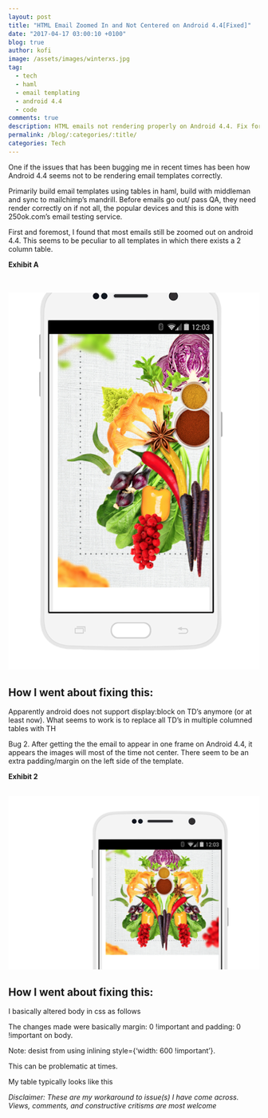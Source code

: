 ```yaml
---
layout: post
title: "HTML Email Zoomed In and Not Centered on Android 4.4[Fixed]"
date: "2017-04-17 03:00:10 +0100"
blog: true
author: kofi
image: /assets/images/winterxs.jpg
tag:
  - tech
  - haml
  - email templating
  - android 4.4
  - code
comments: true
description: HTML emails not rendering properly on Android 4.4. Fix for emails that are zoomed in and issue with emails not centering with extra padding and margin.
permalink: /blog/:categories/:title/
categories: Tech
---
```



One if the issues that has been bugging me in recent times has been how Android 4.4 seems not to be rendering email templates correctly.

Primarily build email templates using tables in haml, build with middleman and sync to mailchimp’s mandrill. Before emails go out/ pass QA, they need render correctly on if not all, the popular devices and this is done with 250ok.com’s email testing service.

First and foremost, I found that most emails still be zoomed out on android 4.4. This seems to be peculiar to all templates in which there exists a 2 column table.

**Exhibit A**

<br> <br>
![why emails appear too large on Android 4.4](/assets/images/Blog/android44issue.png)

## How I went about fixing this:
Apparently android does not support display:block on TD’s anymore (or at least now). What seems to work is to replace all TD’s in multiple columned tables with TH


Bug 2.
After getting the the email to appear in one frame on Android 4.4, it appears the images will most of the time not center. There seem to be an extra padding/margin on the left side of the template.

**Exhibit 2**
<br><br>

![Awhy emails appear off-centre in Android 4.4](/assets/images/Blog/android44issue1.png)

## How I went about fixing this:

I basically altered body in css as follows

<script src="https://gist.github.com/Tynnee/665f0398c16c15e6cc7f7b6c27dd1921.js"></script>


The changes made were basically margin: 0 !important and padding: 0 !important on body.

Note: desist from using inlining style={‘width: 600 !important’}.

This can be problematic at times.

My table typically looks like this

<script src="https://gist.github.com/Tynnee/7739a158437c6ee377e31fbd386524e5.js"></script>


*Disclaimer: These are my workaround to issue(s) I have come across. Views, comments, and constructive critisms are most welcome*
